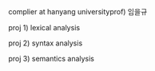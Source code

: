 complier at hanyang university<!-- , lim -->prof) 임을규

proj 1) lexical analysis 

proj 2) syntax analysis

proj 3) semantics analysis
